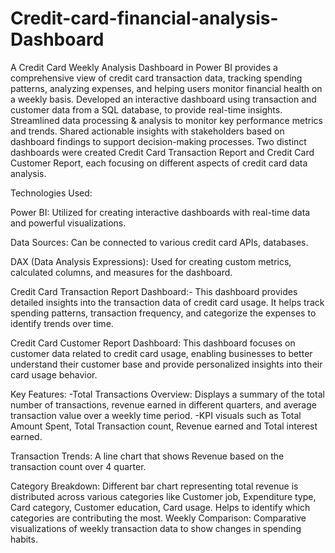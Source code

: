 # Credit-card-financial-analysis-Dashboard
A Credit Card Weekly Analysis Dashboard in Power BI provides a comprehensive view of credit card transaction data, tracking spending patterns, analyzing expenses, and helping users monitor financial health on a weekly basis.
Developed an interactive dashboard using transaction and customer data from a SQL database, to provide real-time insights. Streamlined data processing & analysis to monitor key performance metrics and trends.  Shared actionable insights with stakeholders based on dashboard findings to support decision-making processes. Two distinct dashboards were created Credit Card Transaction Report and Credit Card Customer Report, each focusing on different aspects of credit card data analysis.

Technologies Used:

Power BI: Utilized for creating interactive dashboards with real-time data and powerful visualizations.

Data Sources: Can be connected to various credit card APIs, databases.

DAX (Data Analysis Expressions): Used for creating custom metrics, calculated columns, and measures for the dashboard.

Credit Card Transaction Report Dashboard:-
This dashboard provides detailed insights into the transaction data of credit card usage. It helps track spending patterns, transaction frequency, and categorize the expenses to identify trends over time.

Credit Card Customer Report Dashboard:
This dashboard focuses on customer data related to credit card usage, enabling businesses to better understand their customer base and provide personalized insights into their card usage behavior.

Key Features:
-Total Transactions Overview: Displays a summary of the total number of transactions, revenue earned in different quarters, and average transaction value over a weekly time period. 
-KPI visuals such as Total Amount Spent, Total Transaction count, Revenue earned and Total interest earned.

Transaction Trends:
A line chart  that shows Revenue based on the transaction count over 4 quarter.

Category Breakdown:
Different bar chart representing total revenue is distributed across various categories like Customer job, Expenditure type, Card category, Customer education, Card usage. Helps to identify which categories are contributing the most.
Weekly Comparison:
Comparative visualizations of weekly  transaction data to show changes in spending habits. 
